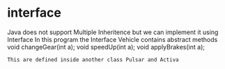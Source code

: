# interface
Java does not support Multiple Inheritence but we can implement it using Interface
In this program the Interface Vehicle contains abstract methods void changeGear(int a);
    void speedUp(int a);
    void applyBrakes(int a);
    
    This are defined inside another class Pulsar and Activa
